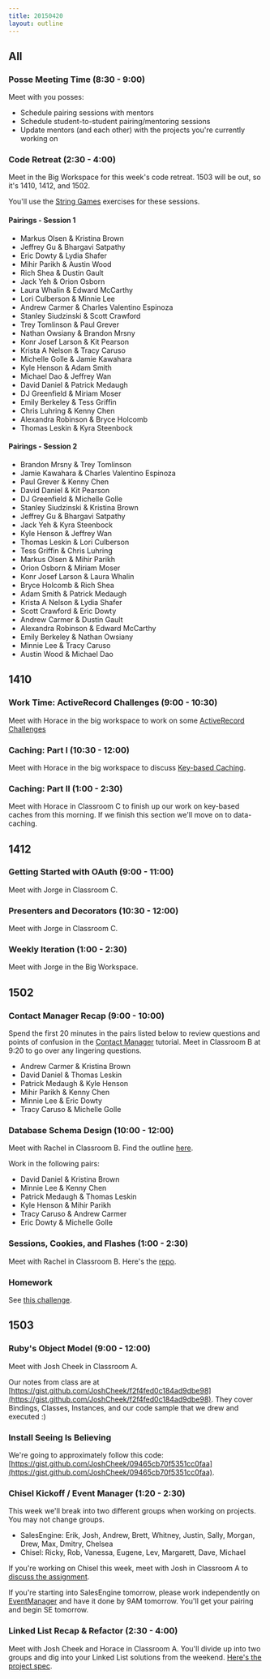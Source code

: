 ```yaml
---
title: 20150420
layout: outline
---
```


## All

### Posse Meeting Time (8:30 - 9:00)

Meet with you posses:

* Schedule pairing sessions with mentors
* Schedule student-to-student pairing/mentoring sessions
* Update mentors (and each other) with the projects you're currently working on

### Code Retreat (2:30 - 4:00)

Meet in the Big Workspace for this week's code retreat. 1503 will
be out, so it's 1410, 1412, and 1502.

You'll use the [String Games](https://github.com/turingschool/code_retreat/tree/master/string_games)
exercises for these sessions.

#### Pairings - Session 1

* Markus Olsen & Kristina Brown
* Jeffrey Gu & Bhargavi Satpathy
* Eric Dowty & Lydia Shafer
* Mihir Parikh & Austin Wood
* Rich Shea & Dustin Gault
* Jack Yeh & Orion Osborn
* Laura Whalin & Edward McCarthy
* Lori Culberson & Minnie Lee
* Andrew Carmer & Charles Valentino Espinoza
* Stanley Siudzinski & Scott Crawford
* Trey Tomlinson & Paul Grever
* Nathan Owsiany & Brandon Mrsny
* Konr Josef Larson & Kit Pearson
* Krista A Nelson & Tracy Caruso
* Michelle Golle & Jamie Kawahara
* Kyle Henson & Adam Smith
* Michael Dao & Jeffrey Wan
* David Daniel & Patrick Medaugh
* DJ Greenfield & Miriam Moser
* Emily Berkeley & Tess Griffin
* Chris Luhring & Kenny Chen
* Alexandra Robinson & Bryce Holcomb
* Thomas Leskin & Kyra Steenbock

#### Pairings - Session 2

* Brandon Mrsny & Trey Tomlinson
* Jamie Kawahara & Charles Valentino Espinoza
* Paul Grever & Kenny Chen
* David Daniel & Kit Pearson
* DJ Greenfield & Michelle Golle
* Stanley Siudzinski & Kristina Brown
* Jeffrey Gu & Bhargavi Satpathy
* Jack Yeh & Kyra Steenbock
* Kyle Henson & Jeffrey Wan
* Thomas Leskin & Lori Culberson
* Tess Griffin & Chris Luhring
* Markus Olsen & Mihir Parikh
* Orion Osborn & Miriam Moser
* Konr Josef Larson & Laura Whalin
* Bryce Holcomb & Rich Shea
* Adam Smith & Patrick Medaugh
* Krista A Nelson & Lydia Shafer
* Scott Crawford & Eric Dowty
* Andrew Carmer & Dustin Gault
* Alexandra Robinson & Edward McCarthy
* Emily Berkeley & Nathan Owsiany
* Minnie Lee & Tracy Caruso
* Austin Wood & Michael Dao

## 1410

### Work Time: ActiveRecord Challenges (9:00 - 10:30)

Meet with Horace in the big workspace to work on some [ActiveRecord Challenges](https://gist.github.com/worace/79c93b87da1a232fb2f7)

### Caching: Part I (10:30 - 12:00)

Meet with Horace in the big workspace to discuss [Key-based Caching](https://github.com/turingschool/lesson_plans/blob/master/ruby_04-apis_and_scalability/key_based_caching.markdown).

### Caching: Part II (1:00 - 2:30)

Meet with Horace in Classroom C to finish up our work on key-based caches from this morning. If we finish this section we'll move on to data-caching.

## 1412

### Getting Started with OAuth (9:00 - 11:00)

Meet with Jorge in Classroom C.

### Presenters and Decorators (10:30 - 12:00)

Meet with Jorge in Classroom C.

### Weekly Iteration (1:00 - 2:30)

Meet with Jorge in the Big Workspace.

## 1502

### Contact Manager Recap (9:00 - 10:00)

Spend the first 20 minutes in the pairs listed below to review questions and points of confusion in the [Contact Manager](http://tutorials.jumpstartlab.com/projects/contact_manager.html) tutorial. Meet in Classroom B at 9:20 to go over any lingering questions.

* Andrew Carmer & Kristina Brown
* David Daniel & Thomas Leskin
* Patrick Medaugh & Kyle Henson
* Mihir Parikh & Kenny Chen
* Minnie Lee & Eric Dowty
* Tracy Caruso & Michelle Golle

### Database Schema Design (10:00 - 12:00)

Meet with Rachel in Classroom B. Find the outline [here](https://github.com/turingschool/lesson_plans/blob/master/ruby_02-web_applications_with_ruby/database_schema_design.markdown).

Work in the following pairs:

* David Daniel & Kristina Brown
* Minnie Lee & Kenny Chen
* Patrick Medaugh & Thomas Leskin
* Kyle Henson & Mihir Parikh
* Tracy Caruso & Andrew Carmer
* Eric Dowty & Michelle Golle

### Sessions, Cookies, and Flashes (1:00 - 2:30)

Meet with Rachel in Classroom B. Here's the [repo](https://github.com/rwarbelow/sessions-cookies-flashes).

### Homework

See [this challenge](https://github.com/turingschool/challenges/blob/master/sessions_flashes_cookies.markdown).

## 1503

### Ruby's Object Model (9:00 - 12:00)

Meet with Josh Cheek in Classroom A.

Our notes from class are at [https://gist.github.com/JoshCheek/f2f4fed0c184ad9dbe98](https://gist.github.com/JoshCheek/f2f4fed0c184ad9dbe98).
They cover Bindings, Classes, Instances, and our code sample that we drew and executed :)

### Install Seeing Is Believing

We're going to approximately follow this code: [https://gist.github.com/JoshCheek/09465cb70f5351cc0faa](https://gist.github.com/JoshCheek/09465cb70f5351cc0faa).

### Chisel Kickoff / Event Manager (1:20 - 2:30)

This week we'll break into two different groups when working on projects. You may not change groups.

* SalesEngine: Erik, Josh, Andrew, Brett, Whitney, Justin, Sally, Morgan, Drew, Max, Dmitry, Chelsea
* Chisel: Ricky, Rob, Vanessa, Eugene, Lev, Margarett, Dave, Michael

If you're working on Chisel this week, meet with Josh in Classroom A to [discuss the assignment](https://github.com/JumpstartLab/curriculum/blob/master/source/projects/chisel.markdown).

If you're starting into SalesEngine tomorrow, please work independently on [EventManager](http://tutorials.jumpstartlab.com/projects/eventmanager.html) and have it done by 9AM tomorrow. You'll get your pairing and begin SE tomorrow.

### Linked List Recap & Refactor (2:30 - 4:00)

Meet with Josh Cheek and Horace in Classroom A. You'll divide up into two groups and dig into your Linked List solutions
from the weekend. [Here's the project spec](https://github.com/turingschool/challenges/blob/master/linked_lists.markdown).
